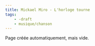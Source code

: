 ```yaml
---
title: Mickael Miro - L'horloge tourne
tags:
    - -draft
    - musique/chanson
---
```


Page créée automatiquement, mais vide.
